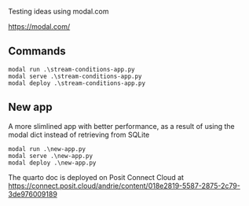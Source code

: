 Testing ideas using modal.com

https://modal.com/


## Commands

``` shell
modal run .\stream-conditions-app.py
modal serve .\stream-conditions-app.py
modal deploy .\stream-conditions-app.py
```

## New app

A more slimlined app with better performance, as a result of using the modal dict instead of retrieving from SQLite

``` shell
modal run .\new-app.py
modal serve .\new-app.py
modal deploy .\new-app.py
```



The quarto doc is deployed on Posit Connect Cloud at https://connect.posit.cloud/andrie/content/018e2819-5587-2875-2c79-3de976009189